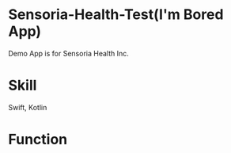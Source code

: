 # Sensoria-Health-Test(I'm Bored App)

Demo App is for Sensoria Health Inc.

# Skill

Swift, Kotlin

# Function
